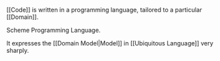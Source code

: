[[Code]] is written in a programming language, 
tailored to a particular [[Domain]].

Scheme Programming Language. 

It expresses the [[Domain Model|Model]] in [[Ubiquitous Language]] very sharply.
